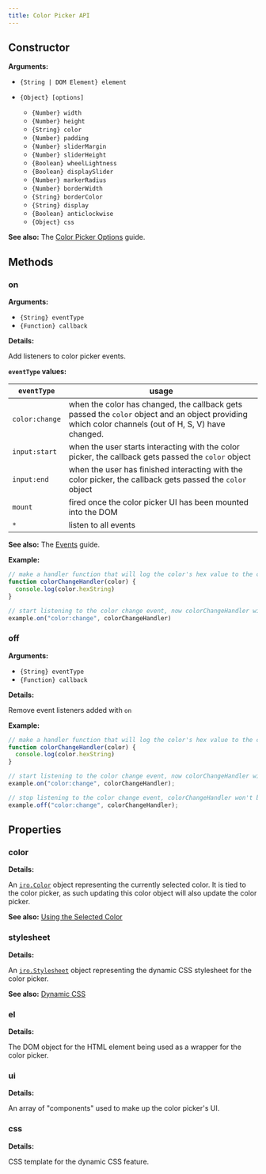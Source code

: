 ```yaml
---
title: Color Picker API
---
```


## Constructor

**Arguments:**

* `{String | DOM Element} element`

* `{Object} [options]`

  * `{Number} width`
  * `{Number} height`
  * `{String} color`
  * `{Number} padding`
  * `{Number} sliderMargin`
  * `{Number} sliderHeight`
  * `{Boolean} wheelLightness`
  * `{Boolean} displaySlider`
  * `{Number} markerRadius`
  * `{Number} borderWidth`
  * `{String} borderColor`
  * `{String} display`
  * `{Boolean} anticlockwise`
  * `{Object} css`

**See also:** The [Color Picker Options](/guide.html#Color-Picker-Options) guide.

## Methods

### on

**Arguments:**

* `{String} eventType`
* `{Function} callback`

**Details:**

Add listeners to color picker events.

**`eventType` values:**

| `eventType`    | usage |
|----------------|-------|
| `color:change` | when the color has changed, the callback gets passed the `color` object and an object providing which color channels (out of H, S, V) have changed. |
| `input:start` | when the user starts interacting with the color picker, the callback gets passed the `color` object |
| `input:end` | when the user has finished interacting with the color picker, the callback gets passed the `color` object |
| `mount` | fired once the color picker UI has been mounted into the DOM |
| `*` | listen to all events |

**See also:** The [Events](/guide.html#Events) guide.

**Example:**

```js
// make a handler function that will log the color's hex value to the console
function colorChangeHandler(color) {
  console.log(color.hexString)
}

// start listening to the color change event, now colorChangeHandler will be called whenever the color changes
example.on("color:change", colorChangeHandler)
```

### off

**Arguments:**

* `{String} eventType`
* `{Function} callback`

**Details:**

Remove event listeners added with `on`

**Example:**

```js
// make a handler function that will log the color's hex value to the console
function colorChangeHandler(color) {
  console.log(color.hexString)
}

// start listening to the color change event, now colorChangeHandler will be called whenever the color changes
example.on("color:change", colorChangeHandler);

// stop listening to the color change event, colorChangeHandler won't be called ehen the color changes
example.off("color:change", colorChangeHandler);
```

## Properties

### color

**Details:**

An [`iro.Color`](/colorPicker_api.html) object representing the currently selected color. It is tied to the color picker, as such updating this color object will also update the color picker.

**See also:** [Using the Selected Color](/guide.html#Using-the-Selected-Color)

### stylesheet

**Details:**

An [`iro.Stylesheet`](/stylesheet_api.html) object representing the dynamic CSS stylesheet for the color picker.

**See also:** [Dynamic CSS](/guide.html#Dynamic-CSS)

### el

**Details:**

The DOM object for the HTML element being used as a wrapper for the color picker.

### ui

**Details:**

An array of "components" used to make up the color picker's UI.

### css

**Details:**

CSS template for the dynamic CSS feature.
